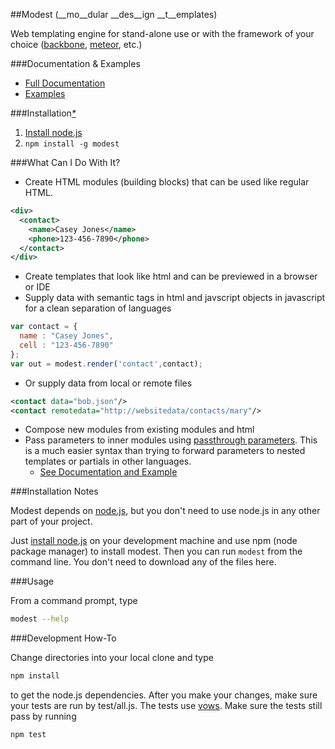 ##Modest 
(__mo__dular __des__ign __t__emplates)

Web templating engine for stand-alone use or with the framework of your choice ([backbone](https://github.com/documentcloud/backbone), [meteor](https://github.com/meteor/meteor), etc.)

###Documentation & Examples
* [Full Documentation](https://github.com/sweedl/modest/wiki/Documentation)
* [Examples](https://github.com/sweedl/modest/wiki/Examples)

###Installation[_*_](#installation-notes)

1. [Install node.js](http://nodejs.org/#download)
2. ``npm install -g modest``

###What Can I Do With It?
* Create HTML modules (building blocks) that can be used like regular HTML.

```xml
<div>
  <contact>
    <name>Casey Jones</name>
    <phone>123-456-7890</phone>
  </contact>
</div>
```
* Create templates that look like html and can be previewed in a browser or IDE
* Supply data with semantic tags in html and javscript objects in javascript for a clean separation of languages

```javascript
var contact = {
  name : "Casey Jones",
  cell : "123-456-7890"
};
var out = modest.render('contact',contact);
```
* Or supply data from local or remote files

```xml
<contact data="bob.json"/>
<contact remotedata="http://websitedata/contacts/mary"/>
```
* Compose new modules from existing modules and html
* Pass parameters to inner modules using [passthrough parameters](https://github.com/sweedl/modest/wiki/Documentation#wiki-passthrough-parameters).
This is a much easier syntax than trying to forward parameters to nested templates or partials in other languages.
  * [See Documentation and Example](https://github.com/sweedl/modest/wiki/Documentation#wiki-passthrough-parameters)

###Installation Notes<a id="installation-notes"/>

Modest depends on [node.js](https://github.com/joyent/node), but you don't need to use node.js in any other part of your project. 

Just [install node.js](http://nodejs.org/#download) on your development machine and use npm (node package manager) to install modest.
Then you can run ``modest`` from the command line.
You don't need to download any of the files here.

###Usage

From a command prompt, type
```bash
modest --help
```

###Development How-To

Change directories into your local clone and type
```bash
npm install
```
to get the node.js dependencies.  After you make your changes, make sure your tests are run by test/all.js.  The tests use [vows](http://vowsjs.org).  Make sure the tests still pass by running
```bash
npm test
```
